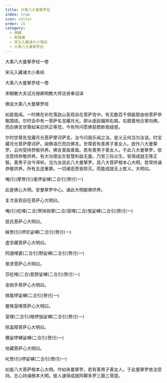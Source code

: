 ```yaml
---
title: 大乘八大曼拏罗经
index: true
icon: editor
order: 15
category:
  - 佛藏
  - 乾隆藏
  - 宋元入藏诸大小乘经
  - 大乘八大曼拏罗经
---
```


大乘八大曼拏罗经一卷  

宋元入藏诸大小乘经  

大乘八大曼拏罗经一卷  

宋朝散大夫试光禄卿明教大师法贤奉诏译  

佛说大乘八大曼拏罗经  

如是我闻。一时佛在补陀落迦山圣观自在菩萨宫中。有无数百千俱胝那由他菩萨恭敬围绕。尔时会中有一菩萨名宝藏月光。即从座起偏袒右肩。右膝着地合掌向佛。而白佛言世尊如来应供正等觉。今有所问愿佛慈愍断我疑惑。  

尔时世尊告宝藏月光菩萨摩诃萨言。汝今问我乐闻之法。是义云何当为汝说。时宝藏月光菩萨摩诃萨。闻佛语已而白佛言。世尊若有善男子善女人。欲作八大曼拏罗。云何受持恭敬供养。佛言善哉善哉。若有善男子善女人。于此八大曼拏罗。依法受持恭敬供养。有大功德出生智慧利益无量。乃至三际众生。皆得成就无等正智。善男子汝今谛听。当为汝说此八大曼拏罗。具八大菩萨根本心大明。若常持诵恭敬供养。所有五逆重罪。一切诸恶悉皆除灭。而能成就无上胜义。大明曰。  

唵(引)摩贺(引)尾啰娑嚩(二合引)贺(引一)  

此是佛心大明。安曼拏罗中心。诵此大明献佛供养。  

复次圣观自在菩萨心大明曰。  

唵(引)纥哩(二合)贺钵捺摩(二合)室哩(二合)曳娑嚩(二合引)贺(引一)  

慈氏菩萨心大明曰。  

昧贺(引)啰尼娑嚩(二合引)贺(引一)  

虚空藏菩萨心大明曰。  

阿誐哩婆(二合引)野娑嚩(二合引)贺(引一)  

普贤菩萨心大明曰。  

莎纥哩(二合)惹野娑嚩(二合引)贺(引一)  

金刚手菩萨心大明曰。  

俱尾啰娑嚩(二合引)贺(引一)  

曼殊室哩菩萨心大明曰。  

室哩(二合引)暗啰伽娑嚩(二合引)贺(引一)  

除盖障菩萨心大明曰。  

儞娑啰嚩娑嚩(二合引)贺(引一)  

地藏菩萨心大明曰。  

叱贺(引)啰娑嚩(二合引)贺(引一)  

如是八大菩萨根本心大明。作如来曼拏罗。若有善男子善女人。于此曼拏罗依法受持。志心持诵根本大明。彼人速得成就阿耨多罗三藐三菩提。  
